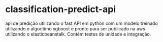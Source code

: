 # classification-predict-api
api de predição utilizando o fast API em python com um modelo treinado utilizando o algoritimo xgboost  e pronto para ser publicado na aws utilizando o elasticbeanstalk. Contém testes de unidade e integração.
